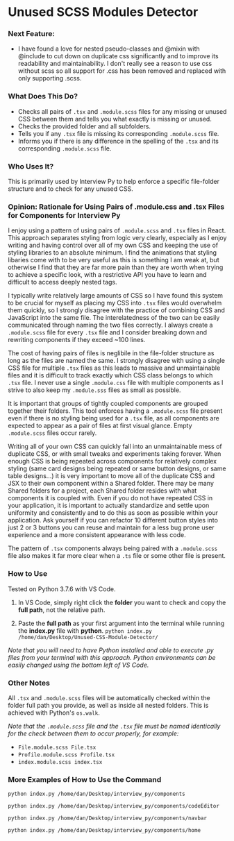 # Unused SCSS Modules Detector

### Next Feature:

- I have found a love for nested pseudo-classes and @mixin with @include to cut down on duplicate css significantly and to improve its readability and maintainability. I don't really see a reason to use css without scss so all support for .css has been removed and replaced with only supporting .scss.


### What Does This Do?

- Checks all pairs of `.tsx` and `.module.scss` files for any missing or unused CSS between them and tells you what exactly is missing or unused.
- Checks the provided folder and all subfolders.
- Tells you if any `.tsx` file is missing its corresponding `.module.scss` file.
- Informs you if there is any difference in the spelling of the `.tsx` and its corresponding `.module.scss` file.

### Who Uses It?

This is primarily used by Interview Py to help enforce a specific file-folder structure and to check for any unused CSS.


### Opinion: Rationale for Using Pairs of .module.css and .tsx Files for Components for Interview Py

I enjoy using a pattern of using pairs of `.module.scss` and `.tsx` files in React. This approach separates styling from logic very clearly, especially as I enjoy writing and having control over all of my own CSS and keeping the use of styling libraries to an absolute minimum. I find the animations that styling libaries come with to be very useful as this is something I am weak at, but otherwise I find that they are far more pain than they are worth when trying to achieve a specific look, with a restrictive API you have to learn and difficult to access deeply nested tags.

I typically write relatively large amounts of CSS so I have found this system to be crucial for myself as placing my CSS into `.tsx` files would overwhelm them quickly, so I strongly disagree with the practice of combining CSS and JavaScript into the same file. The interelatedness of the two can be easily communicated through naming the two files correctly. I always create a `.module.scss` file for every `.tsx` file and I consider breaking down and rewriting components if they exceed ~100 lines.

The cost of having pairs of files is neglibile in the file-folder structure as long as the files are named the same. I strongly disagree with using a single CSS file for multiple `.tsx` files as this leads to massive and unmaintainable files and it is difficult to track exactly which CSS class belongs to which `.tsx` file. I never use a single `.module.css` file with multiple components as I strive to also keep my `.module.sss` files as small as possible.

It is important that groups of tightly coupled components are grouped together their folders. This tool enforces having a `.module.scss` file present even if there is no styling being used for a `.tsx` file, as all components are expected to appear as a pair of files at first visual glance. Empty `.module.scss` files occur rarely.

Writing all of your own CSS can quickly fall into an unmaintainable mess of duplicate CSS, or with small tweaks and experiments taking forever. When enough CSS is being repeated across components for relatively complex styling (same card designs being repeated or same button designs, or same table designs...) it is very important to move all of the duplicate CSS and JSX to their own component within a Shared folder. There may be many Shared folders for a project, each Shared folder resides with what components it is coupled with. Even if you do not have repeated CSS in your application, it is important to actually standardize and settle upon uniformity and consistently and to do this as soon as possible within your application. Ask yourself if you can refactor 10 different button styles into just 2 or 3 buttons you can reuse and maintain for a less bug prone user experience and a more consistent appearance with less code.

The pattern of `.tsx` components always being paired with a `.module.scss` file also makes it far more clear when a `.ts` file or some other file is present.


### How to Use

Tested on Python 3.7.6 with VS Code.

1. In VS Code, simply right click the **folder** you want to check and copy the **full path**, not the relative path.

2. Paste the **full path** as your first argument into the terminal while running the **index.py** file with **python**.
`python index.py /home/dan/Desktop/Unused-CSS-Module-Detector/`

*Note that you will need to have Python installed and able to execute .py files from your terminal with this approach. Python environments can be easily changed using the bottom left of VS Code.*

### Other Notes

All `.tsx` and `.module.scss` files will be automatically checked within the folder full path you provide, as well as inside all nested folders. This is achieved with Python's `os.walk`.

*Note that the `.module.scss` file and the `.tsx` file must be named identically for the check between them to occur properly, for example:*
- `File.module.scss File.tsx`
- `Profile.module.scss Profile.tsx`
- `index.module.scss index.tsx`


### More Examples of How to Use the Command

`python index.py /home/dan/Desktop/interview_py/components`

`python index.py /home/dan/Desktop/interview_py/components/codeEditor`

`python index.py /home/dan/Desktop/interview_py/components/navbar`

`python index.py /home/dan/Desktop/interview_py/components/home`
